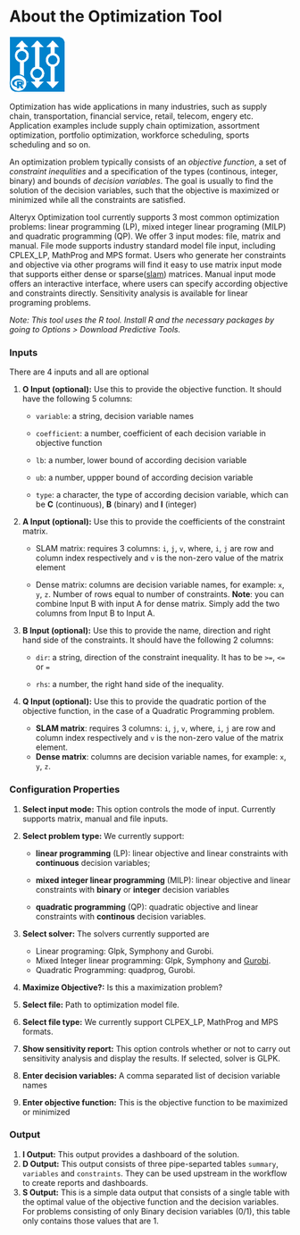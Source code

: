 # About the Optimization Tool

<img src="../OptimizationIcon.png" width=100 height=100 />



Optimization has wide applications in many industries, such as supply chain, transportation, financial service, retail, telecom, engery etc. Application examples include supply chain optimization, assortment optimization, portfolio optimization, workforce scheduling, sports scheduling and so on.

An optimization problem typically consists of an _objective function_, a set of _constraint inequlities_  and a specification of the types (continous, integer, binary) and bounds of _decision variables_.  The goal is usually to find the solution of the decision variables, such that the objective is maximized or minimized while all the constraints are satisfied. 

Alteryx Optimization tool currently supports 3 most common optimization problems: linear programming (LP), mixed integer linear programing (MILP) and quadratic programming (QP).  We offer 3 input modes: file, matrix and manual. File mode supports industry standard model file input, including CPLEX_LP, MathProg and MPS format. Users who generate her constraints and objective via other programs will find it easy to use matrix input mode that supports either dense or sparse([slam](https://cran.r-project.org/web/packages/slam/slam.pdf)) matrices. Manual input mode offers an interactive interface, where users can specify according objective and constraints directly. Sensitivity analysis is available for linear programing problems. 


_Note: This tool uses the R tool. Install R and the necessary packages by going to Options > Download Predictive Tools._

### Inputs

There are 4 inputs and all are optional

1. __O Input (optional):__ Use this to provide the objective function. It should have the following 5 columns:

     - `variable`: a string, decision variable names
     
     -  `coefficient`: a number, coefficient of each decision variable in objective function

     - `lb`: a number, lower bound of according decision variable

     - `ub`: a number, uppper bound of according decision variable

     - `type`: a character,  the type of according decision variable, which can be __C__ (continuous), __B__ (binary) and __I__ (integer)
2. __A Input (optional):__ Use this to provide the coefficients of the constraint matrix.

    - SLAM matrix: requires 3 columns: `i`, `j`, `v`, where, `i`, `j` are row and column index respectively and `v` is the non-zero value of the matrix element

    - Dense matrix: columns are decision variable names, for example: `x`, `y`, `z`. Number of rows equal to number of constraints. __Note__: you can combine Input B with input A for dense matrix. Simply add the two columns from Input B to Input A.

  
3. __B Input (optional):__ Use this to provide the name, direction and right hand side of the constraints. It should have the following 2 columns:

    - `dir`: a string, direction of the constraint inequality. It has to be `>=`, `<=` or `=`

    - `rhs`: a number, the right hand side of the inequality. 
4. __Q Input (optional):__ Use this to provide the quadratic portion of the objective function, in the case of a Quadratic Programming problem.

    - __SLAM matrix__: requires 3 columns: `i`, `j`, `v`, where, `i`, `j` are row and column index respectively and `v` is the non-zero value of the matrix element.
    - __Dense matrix__: columns are decision variable names, for example: `x`, `y`, `z`. 

### Configuration Properties

1. __Select input mode:__ This option controls the mode of input. Currently supports matrix, manual and file inputs.
2. __Select problem type:__ We currently support:

    -  __linear programming__ (LP): linear objective and linear constraints with __continuous__ decision variables;

    - __mixed integer linear programming__ (MILP): linear objective and linear constraints with __binary__ or __integer__ decision variables

    - __quadratic programming__ (QP): quadratic objective and linear constraints with __continous__ decision variables.
3. __Select solver:__ The solvers currently supported are
 

    - Linear programing: Glpk, Symphony and Gurobi.
    - Mixed Integer linear programming: Glpk, Symphony and [Gurobi](http://gurobi.com).
    - Quadratic Programming: quadprog, Gurobi. 
4. __Maximize Objective?:__ Is this a maximization problem?
5. __Select file:__ Path to optimization model file. 
6. __Select file type:__ We currently support CLPEX_LP, MathProg and MPS formats.
7. __Show sensitivity report:__ This option controls whether or not to carry out sensitivity analysis and display the results. If selected, solver is GLPK.
8. __Enter decision variables:__ A comma separated list of decision variable names
9. __Enter objective function:__ This is the objective function to be maximized or minimized

### Output

1. __I Output:__ This output provides a dashboard of the solution.
2. __D Output:__ This output consists of three pipe-separted tables `summary`, `variables` and `constraints`. They can be used upstream in the workflow to create reports and dashboards.
3. __S Output:__ This is a simple data output that consists of a single table with the optimal value of the objective function and the decision variables. For problems consisting of only Binary decision variables (0/1), this table only contains those values that are 1.
